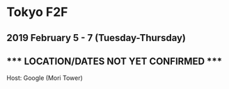 # Tokyo F2F
## 2019 February 5 - 7 (Tuesday-Thursday)
## *** LOCATION/DATES NOT YET CONFIRMED ***

Host: Google (Mori Tower)
